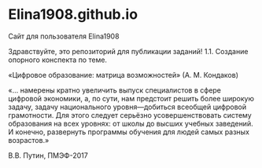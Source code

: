 # Elina1908.github.io
Сайт для пользователя Elina1908

Здравствуйте, это репозиторий для публикации заданий!
1.1. Создание опорного конспекта по теме.

«Цифровое образование: матрица возможностей» (А. М. Кондаков)

«... намерены кратно увеличить выпуск специалистов в сфере цифровой экономики, а, по сути, нам предстоит решить более широкую задачу, задачу национального уровня—добиться всеобщей цифровой грамотности. Для этого следует серьёзно усовершенствовать систему образования на всех уровнях: от школы до высших учебных заведений. И конечно, развернуть программы обучения для людей самых разных возрастов.»

В.В. Путин, ПМЭФ-2017
